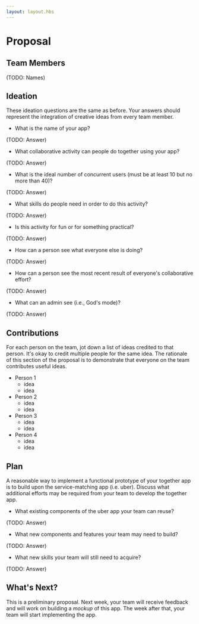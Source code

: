 ```yaml
---
layout: layout.hbs
---
```


# Proposal

## Team Members

(TODO: Names)

## Ideation

These ideation questions are the same as before. Your answers should represent
the integration of creative ideas from every team member.

* What is the name of your app?

(TODO: Answer)

* What collaborative activity can people do together using your app?

(TODO: Answer)

* What is the ideal number of concurrent users (must be at least 10 but no more than 40)?

(TODO: Answer)

* What skills do people need in order to do this activity?

(TODO: Answer)

* Is this activity for fun or for something practical?

(TODO: Answer)

* How can a person see what everyone else is doing?

(TODO: Answer)

* How can a person see the most recent result of everyone's collaborative effort?

(TODO: Answer)

* What can an admin see (i.e., God's mode)?

(TODO: Answer)

## Contributions

For each person on the team, jot down a list of ideas credited to that person.
It's okay to credit multiple people for the same idea. The rationale of this
section of the proposal is to demonstrate that everyone on the team contributes
useful ideas.

* Person 1
  * idea
  * idea
* Person 2
  * idea
  * idea
* Person 3
  * idea
  * idea
* Person 4
  * idea
  * idea

## Plan

A reasonable way to implement a functional prototype of your together app
is to build upon the service-matching app (i.e. uber). Discuss what additional
efforts may be required from your team to develop the together app.

* What existing components of the uber app your team can reuse?

(TODO: Answer)

* What new components and features your team may need to build?

(TODO: Answer)

* What new skills your team will still need to acquire?

(TODO: Answer)

## What's Next?

This is a preliminary proposal. Next week, your team will receive feedback and
will work on building a _mockup_ of this app. The week after that, your team
will start implementing the app.
